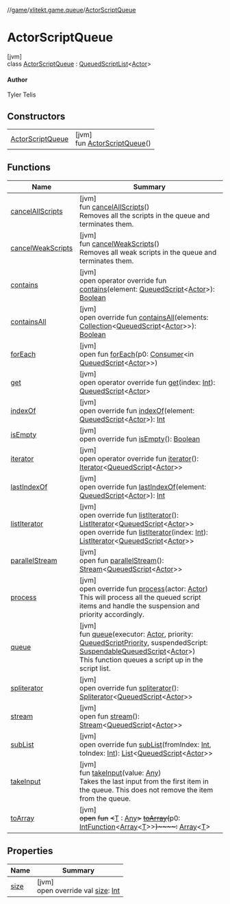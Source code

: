 //[game](../../../index.md)/[xlitekt.game.queue](../index.md)/[ActorScriptQueue](index.md)

# ActorScriptQueue

[jvm]\
class [ActorScriptQueue](index.md) : [QueuedScriptList](../-queued-script-list/index.md)&lt;[Actor](../../xlitekt.game.actor/-actor/index.md)&gt; 

#### Author

Tyler Telis

## Constructors

| | |
|---|---|
| [ActorScriptQueue](-actor-script-queue.md) | [jvm]<br>fun [ActorScriptQueue](-actor-script-queue.md)() |

## Functions

| Name | Summary |
|---|---|
| [cancelAllScripts](../-queued-script-list/cancel-all-scripts.md) | [jvm]<br>fun [cancelAllScripts](../-queued-script-list/cancel-all-scripts.md)()<br>Removes all the scripts in the queue and terminates them. |
| [cancelWeakScripts](../-queued-script-list/cancel-weak-scripts.md) | [jvm]<br>fun [cancelWeakScripts](../-queued-script-list/cancel-weak-scripts.md)()<br>Removes all weak scripts in the queue and terminates them. |
| [contains](index.md#-176899661%2FFunctions%2F440369633) | [jvm]<br>open operator override fun [contains](index.md#-176899661%2FFunctions%2F440369633)(element: [QueuedScript](../-queued-script/index.md)&lt;[Actor](../../xlitekt.game.actor/-actor/index.md)&gt;): [Boolean](https://kotlinlang.org/api/latest/jvm/stdlib/kotlin/-boolean/index.html) |
| [containsAll](index.md#612051724%2FFunctions%2F440369633) | [jvm]<br>open override fun [containsAll](index.md#612051724%2FFunctions%2F440369633)(elements: [Collection](https://kotlinlang.org/api/latest/jvm/stdlib/kotlin.collections/-collection/index.html)&lt;[QueuedScript](../-queued-script/index.md)&lt;[Actor](../../xlitekt.game.actor/-actor/index.md)&gt;&gt;): [Boolean](https://kotlinlang.org/api/latest/jvm/stdlib/kotlin/-boolean/index.html) |
| [forEach](index.md#-292128936%2FFunctions%2F440369633) | [jvm]<br>open fun [forEach](index.md#-292128936%2FFunctions%2F440369633)(p0: [Consumer](https://docs.oracle.com/javase/8/docs/api/java/util/function/Consumer.html)&lt;in [QueuedScript](../-queued-script/index.md)&lt;[Actor](../../xlitekt.game.actor/-actor/index.md)&gt;&gt;) |
| [get](../-queued-script-list/index.md#961975567%2FFunctions%2F440369633) | [jvm]<br>open operator override fun [get](../-queued-script-list/index.md#961975567%2FFunctions%2F440369633)(index: [Int](https://kotlinlang.org/api/latest/jvm/stdlib/kotlin/-int/index.html)): [QueuedScript](../-queued-script/index.md)&lt;[Actor](../../xlitekt.game.actor/-actor/index.md)&gt; |
| [indexOf](index.md#-1556873719%2FFunctions%2F440369633) | [jvm]<br>open override fun [indexOf](index.md#-1556873719%2FFunctions%2F440369633)(element: [QueuedScript](../-queued-script/index.md)&lt;[Actor](../../xlitekt.game.actor/-actor/index.md)&gt;): [Int](https://kotlinlang.org/api/latest/jvm/stdlib/kotlin/-int/index.html) |
| [isEmpty](../-queued-script-list/index.md#-1000881820%2FFunctions%2F440369633) | [jvm]<br>open override fun [isEmpty](../-queued-script-list/index.md#-1000881820%2FFunctions%2F440369633)(): [Boolean](https://kotlinlang.org/api/latest/jvm/stdlib/kotlin/-boolean/index.html) |
| [iterator](../-queued-script-list/index.md#-1577986619%2FFunctions%2F440369633) | [jvm]<br>open operator override fun [iterator](../-queued-script-list/index.md#-1577986619%2FFunctions%2F440369633)(): [Iterator](https://kotlinlang.org/api/latest/jvm/stdlib/kotlin.collections/-iterator/index.html)&lt;[QueuedScript](../-queued-script/index.md)&lt;[Actor](../../xlitekt.game.actor/-actor/index.md)&gt;&gt; |
| [lastIndexOf](index.md#1412572435%2FFunctions%2F440369633) | [jvm]<br>open override fun [lastIndexOf](index.md#1412572435%2FFunctions%2F440369633)(element: [QueuedScript](../-queued-script/index.md)&lt;[Actor](../../xlitekt.game.actor/-actor/index.md)&gt;): [Int](https://kotlinlang.org/api/latest/jvm/stdlib/kotlin/-int/index.html) |
| [listIterator](../-queued-script-list/index.md#-236165689%2FFunctions%2F440369633) | [jvm]<br>open override fun [listIterator](../-queued-script-list/index.md#-236165689%2FFunctions%2F440369633)(): [ListIterator](https://kotlinlang.org/api/latest/jvm/stdlib/kotlin.collections/-list-iterator/index.html)&lt;[QueuedScript](../-queued-script/index.md)&lt;[Actor](../../xlitekt.game.actor/-actor/index.md)&gt;&gt;<br>open override fun [listIterator](../-queued-script-list/index.md#845091493%2FFunctions%2F440369633)(index: [Int](https://kotlinlang.org/api/latest/jvm/stdlib/kotlin/-int/index.html)): [ListIterator](https://kotlinlang.org/api/latest/jvm/stdlib/kotlin.collections/-list-iterator/index.html)&lt;[QueuedScript](../-queued-script/index.md)&lt;[Actor](../../xlitekt.game.actor/-actor/index.md)&gt;&gt; |
| [parallelStream](../-queued-script-list/index.md#-1592339412%2FFunctions%2F440369633) | [jvm]<br>open fun [parallelStream](../-queued-script-list/index.md#-1592339412%2FFunctions%2F440369633)(): [Stream](https://docs.oracle.com/javase/8/docs/api/java/util/stream/Stream.html)&lt;[QueuedScript](../-queued-script/index.md)&lt;[Actor](../../xlitekt.game.actor/-actor/index.md)&gt;&gt; |
| [process](process.md) | [jvm]<br>open override fun [process](process.md)(actor: [Actor](../../xlitekt.game.actor/-actor/index.md))<br>This will process all the queued script items and handle the suspension and priority accordingly. |
| [queue](index.md#-1396126457%2FFunctions%2F440369633) | [jvm]<br>fun [queue](index.md#-1396126457%2FFunctions%2F440369633)(executor: [Actor](../../xlitekt.game.actor/-actor/index.md), priority: [QueuedScriptPriority](../-queued-script-priority/index.md), suspendedScript: [SuspendableQueuedScript](../index.md#1908705368%2FClasslikes%2F440369633)&lt;[Actor](../../xlitekt.game.actor/-actor/index.md)&gt;)<br>This function queues a script up in the script list. |
| [spliterator](../-queued-script-list/index.md#703021258%2FFunctions%2F440369633) | [jvm]<br>open override fun [spliterator](../-queued-script-list/index.md#703021258%2FFunctions%2F440369633)(): [Spliterator](https://docs.oracle.com/javase/8/docs/api/java/util/Spliterator.html)&lt;[QueuedScript](../-queued-script/index.md)&lt;[Actor](../../xlitekt.game.actor/-actor/index.md)&gt;&gt; |
| [stream](../-queued-script-list/index.md#135225651%2FFunctions%2F440369633) | [jvm]<br>open fun [stream](../-queued-script-list/index.md#135225651%2FFunctions%2F440369633)(): [Stream](https://docs.oracle.com/javase/8/docs/api/java/util/stream/Stream.html)&lt;[QueuedScript](../-queued-script/index.md)&lt;[Actor](../../xlitekt.game.actor/-actor/index.md)&gt;&gt; |
| [subList](../-queued-script-list/index.md#423386006%2FFunctions%2F440369633) | [jvm]<br>open override fun [subList](../-queued-script-list/index.md#423386006%2FFunctions%2F440369633)(fromIndex: [Int](https://kotlinlang.org/api/latest/jvm/stdlib/kotlin/-int/index.html), toIndex: [Int](https://kotlinlang.org/api/latest/jvm/stdlib/kotlin/-int/index.html)): [List](https://kotlinlang.org/api/latest/jvm/stdlib/kotlin.collections/-list/index.html)&lt;[QueuedScript](../-queued-script/index.md)&lt;[Actor](../../xlitekt.game.actor/-actor/index.md)&gt;&gt; |
| [takeInput](../-queued-script-list/take-input.md) | [jvm]<br>fun [takeInput](../-queued-script-list/take-input.md)(value: [Any](https://kotlinlang.org/api/latest/jvm/stdlib/kotlin/-any/index.html))<br>Takes the last input from the first item in the queue. This does not remove the item from the queue. |
| [toArray](../-queued-script-list/index.md#-1215154575%2FFunctions%2F440369633) | [jvm]<br>~~open~~ ~~fun~~ ~~&lt;~~[T](../-queued-script-list/index.md#-1215154575%2FFunctions%2F440369633) : [Any](https://kotlinlang.org/api/latest/jvm/stdlib/kotlin/-any/index.html)~~&gt;~~ [~~toArray~~](../-queued-script-list/index.md#-1215154575%2FFunctions%2F440369633)~~(~~p0: [IntFunction](https://docs.oracle.com/javase/8/docs/api/java/util/function/IntFunction.html)&lt;[Array](https://kotlinlang.org/api/latest/jvm/stdlib/kotlin/-array/index.html)&lt;[T](../-queued-script-list/index.md#-1215154575%2FFunctions%2F440369633)&gt;&gt;~~)~~~~:~~ [Array](https://kotlinlang.org/api/latest/jvm/stdlib/kotlin/-array/index.html)&lt;[T](../-queued-script-list/index.md#-1215154575%2FFunctions%2F440369633)&gt; |

## Properties

| Name | Summary |
|---|---|
| [size](../-queued-script-list/index.md#844915858%2FProperties%2F440369633) | [jvm]<br>open override val [size](../-queued-script-list/index.md#844915858%2FProperties%2F440369633): [Int](https://kotlinlang.org/api/latest/jvm/stdlib/kotlin/-int/index.html) |
